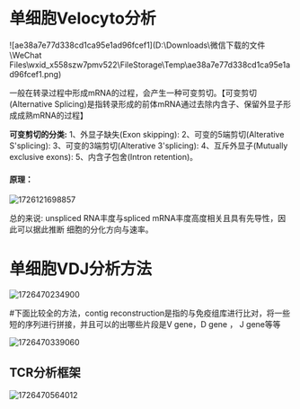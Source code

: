 # 单细胞Velocyto分析

![ae38a7e77d338cd1ca95e1ad96fcef1](D:\Downloads\微信下载的文件\WeChat Files\wxid_x558szw7pmv522\FileStorage\Temp\ae38a7e77d338cd1ca95e1ad96fcef1.png)



一般在转录过程中形成mRNA的过程，会产生一种可变剪切。【可变剪切(Alternative Splicing)是指转录形成的前体mRNA通过去除内含子、保留外显子形成成熟mRNA的过程】

**可变剪切的分类:**
1、外显子缺失(Exon skipping):
2、可变的5端剪切(Alterative S'splicing):
3、可变的3端剪切(Alterative 3'splicing):
4、互斥外显子(Mutually exclusive exons):
5、内含子包舍(Intron retention)。

#### 原理：

![1726121698857](C:\Users\fanfengpu\AppData\Roaming\Typora\typora-user-images\1726121698857.png) 



总的来说: unspliced RNA丰度与spliced mRNA丰度高度相关且具有先导性，因此可以据此推断
细胞的分化方向与速率。







# 单细胞VDJ分析方法

![1726470234900](C:\Users\fanfengpu\AppData\Roaming\Typora\typora-user-images\1726470234900.png)

#下面比较全的方法，contig reconstruction是指的与免疫组库进行比对，将一些短的序列进行拼接，并且可以的出哪些片段是V gene，D gene ， J gene等等

![1726470339060](C:\Users\fanfengpu\AppData\Roaming\Typora\typora-user-images\1726470339060.png)

## TCR分析框架

![1726470564012](C:\Users\fanfengpu\AppData\Roaming\Typora\typora-user-images\1726470564012.png)

